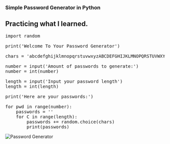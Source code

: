 <h3>Simple Password Generator in Python</h3>

<h2>Practicing what I learned.</h2>

<pre>
import random

print('Welcome To Your Password Generator')

chars = 'abcdefghijklmnopqrstuvwxyzABCDEFGHIJKLMNOPQRSTUVWXYZ!@#$%^&*().,?0123456789'

number = input('Amount of passwords to generate:')
number = int(number)

length = input('Input your password length')
length = int(length)

print('Here are your passwords:')

for pwd in range(number):
    passwords = ''
    for C in range(length):
        passwords += random.choice(chars)
        print(passwords)
</pre>

        

![Password Generator](https://private-user-images.githubusercontent.com/207068886/476316355-e8266ab5-2895-4412-a4d5-a2cddf35a375.png?jwt=eyJ0eXAiOiJKV1QiLCJhbGciOiJIUzI1NiJ9.eyJpc3MiOiJnaXRodWIuY29tIiwiYXVkIjoicmF3LmdpdGh1YnVzZXJjb250ZW50LmNvbSIsImtleSI6ImtleTUiLCJleHAiOjE3NTQ3Nzc3MDksIm5iZiI6MTc1NDc3NzQwOSwicGF0aCI6Ii8yMDcwNjg4ODYvNDc2MzE2MzU1LWU4MjY2YWI1LTI4OTUtNDQxMi1hNGQ1LWEyY2RkZjM1YTM3NS5wbmc_WC1BbXotQWxnb3JpdGhtPUFXUzQtSE1BQy1TSEEyNTYmWC1BbXotQ3JlZGVudGlhbD1BS0lBVkNPRFlMU0E1M1BRSzRaQSUyRjIwMjUwODA5JTJGdXMtZWFzdC0xJTJGczMlMkZhd3M0X3JlcXVlc3QmWC1BbXotRGF0ZT0yMDI1MDgwOVQyMjEwMDlaJlgtQW16LUV4cGlyZXM9MzAwJlgtQW16LVNpZ25hdHVyZT1lMTcyNmQ2YWZhNzM1M2M3OTgxOTEyYjVlZmYxMTZjNjMwYjgxMWNmMGMxZGVhNDRiMjQzMDJkMDc5NDZiMDk4JlgtQW16LVNpZ25lZEhlYWRlcnM9aG9zdCJ9.YviKLFZHlm0vDcQHP-ApTaHf2TjHIlcno-PHIY2pp_8)
